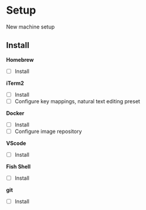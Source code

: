 # Setup

New machine setup

## Install

**Homebrew**  
- [ ] Install

**iTerm2**  
- [ ] Install
- [ ] Configure key mappings, natural text editing preset

**Docker**
- [ ] Install  
- [ ] Configure image repository

**VScode**  
- [ ] Install

**Fish Shell**  
- [ ] Install

**git**
- [ ] Install
